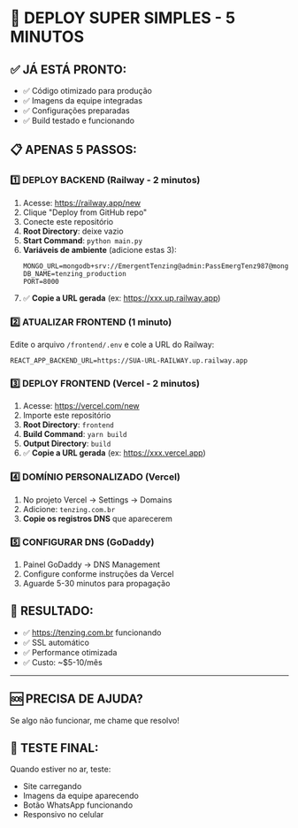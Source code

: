 # 🚀 DEPLOY SUPER SIMPLES - 5 MINUTOS

## ✅ JÁ ESTÁ PRONTO:
- ✅ Código otimizado para produção
- ✅ Imagens da equipe integradas
- ✅ Configurações preparadas
- ✅ Build testado e funcionando

## 📋 APENAS 5 PASSOS:

### 1️⃣ DEPLOY BACKEND (Railway - 2 minutos)
1. Acesse: https://railway.app/new
2. Clique "Deploy from GitHub repo" 
3. Conecte este repositório
4. **Root Directory**: deixe vazio
5. **Start Command**: `python main.py`
6. **Variáveis de ambiente** (adicione estas 3):
   ```
   MONGO_URL=mongodb+srv://EmergentTenzing@admin:PassEmergTenz987@mongoclusteremergent.1zh6lmp.mongodb.net/
   DB_NAME=tenzing_production
   PORT=8000
   ```
7. ✅ **Copie a URL gerada** (ex: https://xxx.up.railway.app)

### 2️⃣ ATUALIZAR FRONTEND (1 minuto)
Edite o arquivo `/frontend/.env` e cole a URL do Railway:
```
REACT_APP_BACKEND_URL=https://SUA-URL-RAILWAY.up.railway.app
```

### 3️⃣ DEPLOY FRONTEND (Vercel - 2 minutos)
1. Acesse: https://vercel.com/new
2. Importe este repositório
3. **Root Directory**: `frontend`
4. **Build Command**: `yarn build`
5. **Output Directory**: `build`
6. ✅ **Copie a URL gerada** (ex: https://xxx.vercel.app)

### 4️⃣ DOMÍNIO PERSONALIZADO (Vercel)
1. No projeto Vercel → Settings → Domains
2. Adicione: `tenzing.com.br`
3. **Copie os registros DNS** que aparecerem

### 5️⃣ CONFIGURAR DNS (GoDaddy)
1. Painel GoDaddy → DNS Management
2. Configure conforme instruções da Vercel
3. Aguarde 5-30 minutos para propagação

## 🎯 RESULTADO:
- ✅ https://tenzing.com.br funcionando
- ✅ SSL automático
- ✅ Performance otimizada
- ✅ Custo: ~$5-10/mês

---

## 🆘 PRECISA DE AJUDA?
Se algo não funcionar, me chame que resolvo!

## 📱 TESTE FINAL:
Quando estiver no ar, teste:
- Site carregando
- Imagens da equipe aparecendo
- Botão WhatsApp funcionando
- Responsivo no celular